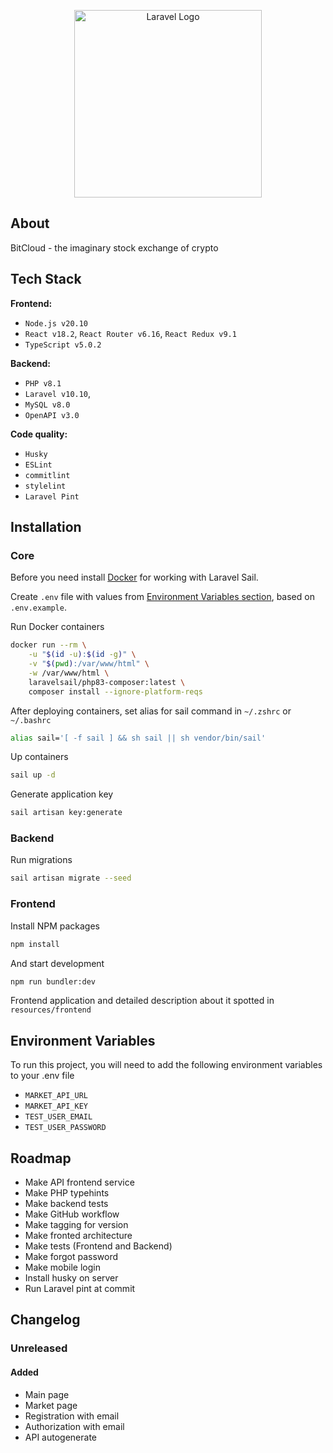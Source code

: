 <p align="center"><img src="https://i.ibb.co/z8YpTnH/logo.png" width="300" alt="Laravel Logo"></p>

## About

BitCloud - the imaginary stock exchange of crypto

## Tech Stack

**Frontend:**

-   `Node.js v20.10`
-   `React v18.2`, `React Router v6.16`, `React Redux v9.1`
-   `TypeScript v5.0.2`

**Backend:**

-   `PHP v8.1`
-   `Laravel v10.10`,
-   `MySQL v8.0`
-   `OpenAPI v3.0`

**Code quality:**

-   `Husky`
-   `ESLint`
-   `commitlint`
-   `stylelint`
-   `Laravel Pint`

## Installation

### Core

Before you need install [Docker](https://www.docker.com/) for working with Laravel Sail.

Create `.env` file with values from <a href="#env-variables">Environment Variables section</a>, based on `.env.example`.

Run Docker containers

```bash
docker run --rm \
    -u "$(id -u):$(id -g)" \
    -v "$(pwd):/var/www/html" \
    -w /var/www/html \
    laravelsail/php83-composer:latest \
    composer install --ignore-platform-reqs
```

After deploying containers, set alias for sail command in `~/.zshrc` or `~/.bashrc`

```bash
alias sail='[ -f sail ] && sh sail || sh vendor/bin/sail'
```

Up containers

```bash
sail up -d
```

Generate application key

```bash
sail artisan key:generate
```

### Backend

Run migrations

```bash
sail artisan migrate --seed
```

### Frontend

Install NPM packages

```bash
npm install
```

And start development

```bash
npm run bundler:dev
```

Frontend application and detailed description
about it spotted in `resources/frontend`

<a name="env-variables"></a>

## Environment Variables

To run this project, you will need to add the following environment variables to your .env file

-   `MARKET_API_URL`
-   `MARKET_API_KEY`
-   `TEST_USER_EMAIL`
-   `TEST_USER_PASSWORD`

## Roadmap

-   Make API frontend service
-   Make PHP typehints
-   Make backend tests
-   Make GitHub workflow
-   Make tagging for version
-   Make fronted architecture
-   Make tests (Frontend and Backend)
-   Make forgot password
-   Make mobile login
-   Install husky on server
-   Run Laravel pint at commit

## Changelog

### Unreleased

#### Added

-   Main page
-   Market page
-   Registration with email
-   Authorization with email
-   API autogenerate
